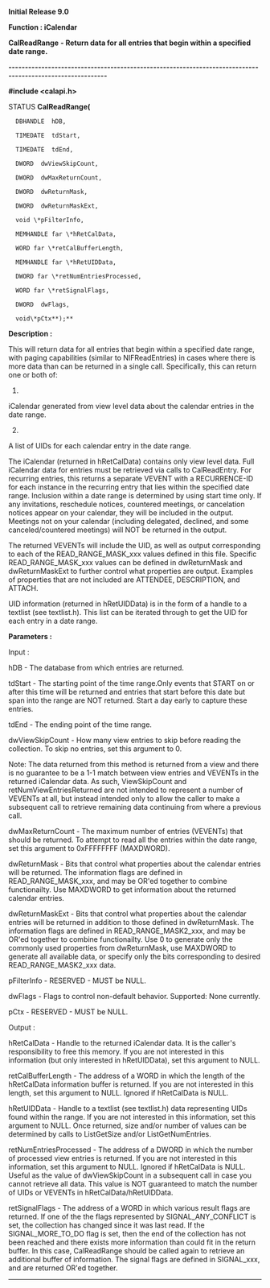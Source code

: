 




<!--
 /\* Font Definitions \*/
 @font-face
 {font-family:Helv;
 panose-1:2 11 6 4 2 2 2 3 2 4;}
@font-face
 {font-family:"Cambria Math";
 panose-1:2 4 5 3 5 4 6 3 2 4;}
 /\* Style Definitions \*/
 p.MsoNormal, li.MsoNormal, div.MsoNormal
 {margin-top:0cm;
 margin-right:0cm;
 margin-bottom:8.0pt;
 margin-left:0cm;
 line-height:107%;
 font-size:11.0pt;
 font-family:"Calibri",sans-serif;}
.MsoChpDefault
 {font-size:11.0pt;}
.MsoPapDefault
 {margin-bottom:8.0pt;
 line-height:107%;}
 /\* Page Definitions \*/
 @page WordSection1
 {size:612.0pt 792.0pt;
 margin:72.0pt 72.0pt 72.0pt 72.0pt;}
div.WordSection1
 {page:WordSection1;}
-->




**Initial Release 9.0**



**Function : iCalendar**



**CalReadRange** **- Return
data for all entries that begin within a specified date range.**


**----------------------------------------------------------------------------------------------------------**



**#include <calapi.h>**



STATUS **CalReadRange(**  

      DBHANDLE  hDB,  

      TIMEDATE  tdStart,  

      TIMEDATE  tdEnd,  

      DWORD  dwViewSkipCount,  

      DWORD  dwMaxReturnCount,  

      DWORD  dwReturnMask,  

      DWORD  dwReturnMaskExt,  

      void \*pFilterInfo,  

      MEMHANDLE far \*hRetCalData,  

      WORD far \*retCalBufferLength,  

      MEMHANDLE far \*hRetUIDData,  

      DWORD far \*retNumEntriesProcessed,  

      WORD far \*retSignalFlags,  

      DWORD  dwFlags,  

      void\*pCtx**);**



**Description :**



This will
return data for all entries that begin within a specified date range, with
paging capabilities (similar to NIFReadEntries) in cases where there is more
data than can be returned in a single call. Specifically, this can return one
or both of:


1)
iCalendar generated from view level data about the calendar entries in the date
range.


2)
A list of UIDs for each calendar entry in the date range.


 


The
iCalendar (returned in hRetCalData) contains only view level data. Full
iCalendar data for entries must be retrieved via calls to CalReadEntry.  For
recurring entries, this returns a separate VEVENT with a RECURRENCE-ID for each
instance in the recurring entry that lies within the specified date range. 
Inclusion within a date range is determined by using start time only. If any
invitations, reschedule notices, countered meetings, or cancelation notices
appear on your calendar, they will be included in the output. Meetings not on
your calendar (including delegated, declined, and some canceled/countered
meetings) will NOT be returned in the output.


 


The
returned VEVENTs will include the UID, as well as output corresponding to each
of the READ\_RANGE\_MASK\_xxx values defined in this file. Specific
READ\_RANGE\_MASK\_xxx values can be defined in dwReturnMask and dwReturnMaskExt
to further control what properties are output. Examples of properties that are
not included are ATTENDEE, DESCRIPTION, and ATTACH.


 


UID
information (returned in hRetUIDData) is in the form of a handle to a textlist
(see textlist.h).  This list can be iterated through to get the UID for each
entry in a date range.


 


**Parameters :**



Input :  

hDB  -  The database from which entries are returned.  

  

tdStart  -  The starting point of the time range.Only events that START on or
after this time will be returned and entries that start before this date but
span into the range are NOT returned. Start a day early to capture these
entries.  

  

tdEnd  -  The ending point of the time range.  

  

dwViewSkipCount  -  How many view entries to skip before reading the
collection. To skip no entries, set this argument to 0.  

Note: The data returned from this method is returned from a view and there is
no guarantee to be a 1-1 match between view entries and VEVENTs in the returned
iCalendar data.  As such, ViewSkipCount and retNumViewEntriesReturned are not
intended to represent a number of VEVENTs at all, but instead intended only to
allow the caller to make a subsequent call to retrieve remaining data
continuing from where a previous call.  

  

dwMaxReturnCount  -  The maximum number of entries (VEVENTs) that should be
returned. To attempt to read all the entries within the date range, set this
argument to 0xFFFFFFFF (MAXDWORD).  

  

dwReturnMask  -  Bits that control what properties about the calendar entries
will be returned. The information flags are defined in READ\_RANGE\_MASK\_xxx, and
may be OR'ed together to combine functionailty.  Use MAXDWORD to get
information about the returned calendar entries.  

  

dwReturnMaskExt  -  Bits that control what properties about the calendar
entries will be returned in addition to those defined in dwReturnMask. The
information flags are defined in READ\_RANGE\_MASK2\_xxx, and may be OR'ed
together to combine functionailty. Use 0 to generate only the commonly used
properties from dwReturnMask, use MAXDWORD to generate all available data, or
specify only the bits corresponding to desired READ\_RANGE\_MASK2\_xxx data.  

  

pFilterInfo  -  RESERVED - MUST be NULL.  

  

dwFlags  -  Flags to control non-default behavior. Supported: None currently.  

  

pCtx  -  RESERVED - MUST be NULL.  

  




Output :  

hRetCalData  -  Handle to the returned iCalendar data.  It is the caller's
responsibility to free this memory.  If you are not interested in this
information (but only interested in hRetUIDData), set this argument to NULL.  

  

retCalBufferLength  -  The address of a WORD in which the length of the
hRetCalData information buffer is returned. If you are not interested in this
length, set this argument to NULL. Ignored if hRetCalData is NULL.  

  

hRetUIDData  -  Handle to a textlist (see textlist.h) data representing UIDs
found within the range.  If you are not interested in this information, set
this argument to NULL.  Once returned, size and/or number of values can be
determined by calls to ListGetSize and/or ListGetNumEntries.  

  

retNumEntriesProcessed  -  The address of a DWORD in which the number of
processed view entries is returned. If you are not interested in this
information, set this argument to NULL. Ignored if hRetCalData is NULL.  Useful
as the value of dwViewSkipCount in a subsequent call in case you cannot
retrieve all data. This value is NOT guaranteed to match the number of UIDs or
VEVENTs in hRetCalData/hRetUIDData.  

  

retSignalFlags  -  The address of a WORD in which various result flags are
returned. If one of the the flags represented by SIGNAL\_ANY\_CONFLICT is set,
the collection has changed since it was last read. If the SIGNAL\_MORE\_TO\_DO
flag is set, then the end of the collection has not been reached and there
exists more information than could fit in the return buffer. In this case,
CalReadRange should be called again to retrieve an additional buffer of
information. The signal flags are defined in SIGNAL\_xxx, and are returned OR'ed
together.  

  




 




----------------------------------------------------------------------------------------------------------


 





